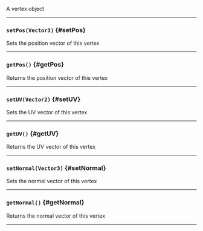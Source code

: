 A vertex object

---

### `setPos(Vector3)` {#setPos}

Sets the position vector of this vertex

---

### `getPos()` {#getPos}

Returns the position vector of this vertex

---

### `setUV(Vector2)` {#setUV}

Sets the UV vector of this vertex

---

### `getUV()` {#getUV}

Returns the UV vector of this vertex

---

### `setNormal(Vector3)` {#setNormal}

Sets the normal vector of this vertex

---

### `getNormal()` {#getNormal}

Returns the normal vector of this vertex

---
